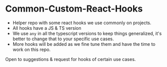 # Common-Custom-React-Hooks
- Helper repo with some react hooks we use commonly on projects.
- All hooks have a JS & TS version
- We use `any` in all the typescript versions to keep things generalized, it's better to change that to your specific use cases.
- More hooks will be added as we fine tune them and have the time to work on this repo.

Open to suggestions & request for hooks of certain use cases.

